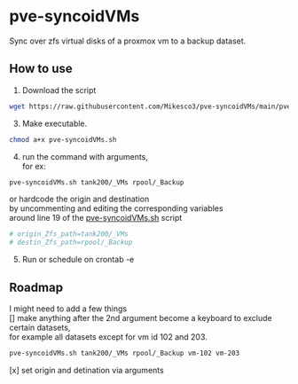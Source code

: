 # pve-syncoidVMs
Sync over zfs virtual disks of a proxmox vm to a backup dataset. <br>

## How to use
1. Download the script 
```bash
wget https://raw.githubusercontent.com/Mikesco3/pve-syncoidVMs/main/pve-syncoidVMs.sh
```
3. Make executable.
```bash
chmod a+x pve-syncoidVMs.sh
```
4. run the command with arguments, <br>
  for ex:
  ```bash
  pve-syncoidVMs.sh tank200/_VMs rpool/_Backup
  ```
  or hardcode the origin and destination  <br>
  by uncommenting and editing the corresponding variables <br>
  around line 19 of the [pve-syncoidVMs.sh](https://github.com/Mikesco3/pve-syncoidVMs/blob/main/pve-syncoidVMs.sh) script
  ```apache
  # origin_Zfs_path=tank200/_VMs
  # destin_Zfs_path=rpool/_Backup
  ```

5. Run or schedule on crontab -e

## Roadmap
I might need to add a few things <br>
[] make anything after the 2nd argument become a keyboard to exclude certain datasets, <br>
  for example all datasets except for vm id 102 and 203.
  ```bash
  pve-syncoidVMs.sh tank200/_VMs rpool/_Backup vm-102 vm-203
  ```
[x] set origin and detination via arguments


